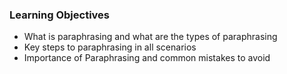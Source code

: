 ### Learning Objectives
- What is paraphrasing and what are the types of paraphrasing
- Key steps to paraphrasing in all scenarios
- Importance of Paraphrasing and common mistakes to avoid